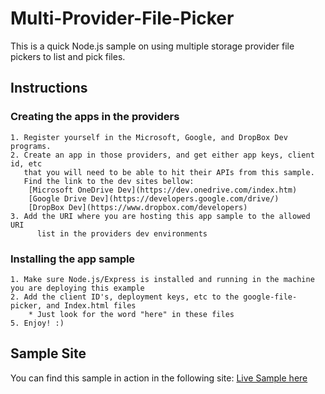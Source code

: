 # Multi-Provider-File-Picker
This is a quick Node.js sample on using multiple storage provider file pickers to list and pick files. 

## Instructions
### Creating the apps in the providers
    1. Register yourself in the Microsoft, Google, and DropBox Dev programs. 
    2. Create an app in those providers, and get either app keys, client id, etc 
       that you will need to be able to hit their APIs from this sample. 
       Find the link to the dev sites bellow:
        [Microsoft OneDrive Dev](https://dev.onedrive.com/index.htm)
        [Google Drive Dev](https://developers.google.com/drive/)
        [DropBox Dev](https://www.dropbox.com/developers)
    3. Add the URI where you are hosting this app sample to the allowed URI 
          list in the providers dev environments   
### Installing the app sample
    1. Make sure Node.js/Express is installed and running in the machine you are deploying this example
    2. Add the client ID's, deployment keys, etc to the google-file-picker, and Index.html files
        * Just look for the word "here" in these files
    5. Enjoy! :) 

## Sample Site
You can find this sample in action in the following site: [Live Sample here](http://multi-provider-file-picker.azurewebsites.net/)

